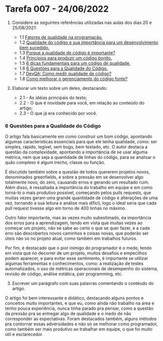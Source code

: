 # Tarefa 007 - 24/06/2022

1. Considere as seguintes referências utilizadas nas aulas dos dias 20 e 25/08/2021:
   * 1.1 [Fatores de qualidade na programação.](https://www.devmedia.com.br/fatores-de-qualidade-na-programacao/29780)
   * 1.2 [Qualidade do código e sua importância para um desenvolvimento bem sucedido.](https://bring.com.br/blog/2019/09/10/qualidade-do-codigo-e-sua-importancia-para-um-desenvolvimento-bem-sucedido/)
   * 1.3 [Porque a qualidade de código é importante?](https://ezdevs.com.br/porque-a-qualidade-de-codigo-e-importante/)
   * 1.4 [Princípios para produzir um código bonito.](https://www.profissionaisti.com.br/principios-para-produzir-um-codigo-bonito/)
   * 1.5 [6 dicas fundamentais para um código de qualidade.](https://www.youtube.com/watch?v=MMAu_1KMcMA)
   * 1.6 [6 Questões para a Qualidade do Código.](https://vizir.com.br/2016/09/6-questoes-para-a-qualidade-do-codigo-ruby-conf-br-4/)
   * 1.7 [DevQA: Como medir qualidade de código?](https://kamillaqueiroz.medium.com/devqa-como-medir-qualidade-de-código-6149fada1e)
   * 1.8 [Como melhorar o gerenciamento do código fonte?](https://gaea.com.br/como-melhorar-o-gerenciamento-de-codigo-fonte/)

2. Elaborar um texto sobre um deles, destacando:
   * 2.1 - As idéias principais do texto;
   * 2.2 - O que é novidade para você, em relação ao conteúdo do artigo;
   * 2.3 - O que já era conhecido por você.

### 6 Questões para a Qualidade do Código

O artigo fala basicamente em como construir um bom código, apontando algumas características essenciais para que ele tenha qualidade, como: ser simples, rápido, legível, sem bugs, bem testado, etc. O autor destaca a questão da complexidade, apontando a importância de se usar alguma métrica, nem que seja a quantidade de linhas do código, para se analisar o quão complexo é algum trecho, classe ou função.

É discutido também sobre a questão de todos quererem projetos novos, denominados greenfields, e sobre a pressão em se desenvolver algo totalmente novo, do zero, causando erros e gerando um resultado ruim. Além disso, é ressaltada a importância do trabalho em equipe e em como torná-lo o mais produtivo possível, começando pelos pulls requests, que muitas vezes geram uma grande quantidade de código e alterações de uma vez, tornando a sua leitura e análise mais difícil, logo o ideal seria que cada pull request tivesse algo em torno de 400 linhas no máximo.

Outro fator importante, mas às vezes muito subestimado, éa  importância dos erros para a aprendizagem, tendo em vista que muitas vezes ao começar um projeto, não se sabe ao certo o que se quer fazer, e a cada erro são descobertos novos caminhos e coisas novas, que poderão ser úteis não só no projeto atual, como também em trabalhos futuros. 

Por fim, é destacado que o pior inimigo do programador é o medo, tendo em vista que no decorrer de um projeto, muitos desafios e empecilhos podem aparecer, e para evitar esse sentimento, é importante se utilizar algumas ferramentas e conhecimentos, como: a realização de testes automatizados, o uso de métricas operacionais de desempenho do sistema, revisão de código, análise estática, pair programming, etc. 

3. Escrever um parágrafo com suas palavras comentando o contéudo do artigo.

O artigo foi bem interessante e didático, destacando alguns pontos e conceitos muito importantes, e que eu, como ainda não trabalho na área e tenho pouca experiência, nunca tinha parado pra pensar, como a questão da pressão pra se entregar algo de qualidade e o medo de não corresponder as expectativas. Foram destacados também, alguns métodos pra contornar essas adversidades e não só se melhorar como programador, como também ser mais produtivo ao trabalhar em equipe, o que foi muito útil e esclarecedor.

